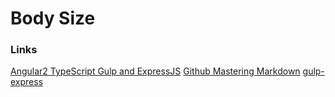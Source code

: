 # Body Size
### Links
[Angular2 TypeScript Gulp and ExpressJS](http://blog.edenmsg.com/angular2-typescript-gulp-and-expressjs/)
[Github Mastering Markdown](https://guides.github.com/features/mastering-markdown/)
[gulp-express](https://www.npmjs.com/package/gulp-express)
